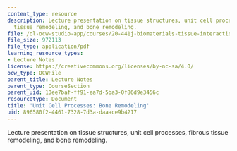 ```yaml
---
content_type: resource
description: Lecture presentation on tissue structures, unit cell processes, fibrous
  tissue remodeling, and bone remodeling.
file: /ol-ocw-studio-app/courses/20-441j-biomaterials-tissue-interactions-fall-2009/896580f2446173287d3adaaace9b4217_MIT20_441JF09_lec02c_ms.pdf
file_size: 972113
file_type: application/pdf
learning_resource_types:
- Lecture Notes
license: https://creativecommons.org/licenses/by-nc-sa/4.0/
ocw_type: OCWFile
parent_title: Lecture Notes
parent_type: CourseSection
parent_uid: 10ee7baf-ff91-ea7d-5ba3-0f86d9e3456c
resourcetype: Document
title: 'Unit Cell Processes: Bone Remodeling'
uid: 896580f2-4461-7328-7d3a-daaace9b4217
---
```

Lecture presentation on tissue structures, unit cell processes, fibrous tissue remodeling, and bone remodeling.
